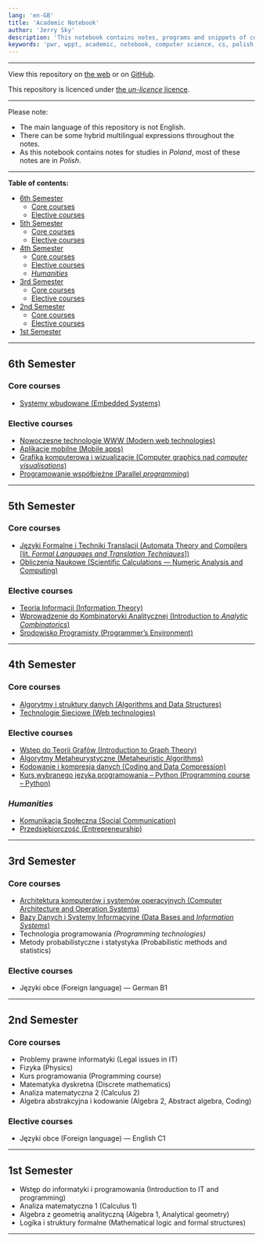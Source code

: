 ```yaml
---
lang: 'en-GB'
title: 'Academic Notebook'
author: 'Jerry Sky'
description: 'This notebook contains notes, programs and snippets of code related to studies of Computer Science B.Eng. at Wrocław University of Science and Technology.'
keywords: 'pwr, wppt, academic, notebook, computer science, cs, polish, pwr, python, latex, markdown'
---
```


---

View this repository on [the web](https://academic.jerry-sky.me) or on [GitHub](https://github.com/jerry-sky/academic-notebook).

This repository is licenced under [the *un-licence* licence](licence.md).

---

Please note:

- The main language of this repository is not English.
- There can be some hybrid multilingual expressions throughout the notes.
- As this notebook contains notes for studies in *Poland*, most of these notes are in *Polish*.

---

**Table of contents:**

- [6th Semester](#6th-semester)
    - [Core courses](#core-courses)
    - [Elective courses](#elective-courses)
- [5th Semester](#5th-semester)
    - [Core courses](#core-courses-1)
    - [Elective courses](#elective-courses-1)
- [4th Semester](#4th-semester)
    - [Core courses](#core-courses-2)
    - [Elective courses](#elective-courses-2)
    - [*Humanities*](#humanities)
- [3rd Semester](#3rd-semester)
    - [Core courses](#core-courses-3)
    - [Elective courses](#elective-courses-3)
- [2nd Semester](#2nd-semester)
    - [Core courses](#core-courses-4)
    - [Elective courses](#elective-courses-4)
- [1st Semester](#1st-semester)

---

## 6th Semester

### Core courses

- [Systemy wbudowane \(Embedded Systems\)](6th-semester/sw/readme.md)

### Elective courses

- [Nowoczesne technologie WWW \(Modern web technologies\)](electives/w3/readme.md)
- [Aplikacje mobilne \(Mobile apps\)](electives/apm/readme.md)
- [Grafika komputerowa i wizualizacje \(Computer graphics nad *computer visualisations*\)](electives/gkw/readme.md)
- [Programowanie współbieżne \(Parallel *programming*\)](electives/pw/readme.md)

---

## 5th Semester

### Core courses

- [Języki Formalne i Techniki Translacji (Automata Theory and Compilers \[lit. *Formal Languages and Translation Techniques*\])](5th-semester/jftt/readme.md)
- [Obliczenia Naukowe (Scientific Calculations — Numeric Analysis and Computing)](5th-semester/on/readme.md)

### Elective courses

- [Teoria Informacji (Information Theory)](electives/ti/readme.md)
- [Wprowadzenie do Kombinatoryki Analitycznej (Introduction to *Analytic Combinatorics*)](electives/wdka/readme.md)
- [Środowisko Programisty (Programmer’s Environment)](electives/sp/readme.md)

---

## 4th Semester

### Core courses

- [Algorytmy i struktury danych (Algorithms and Data Structures)](4th-semester/aisd/readme.md)
- [Technologie Sieciowe (Web technologies)](4th-semester/ts/readme.md)

### Elective courses

- [Wstęp do Teorii Grafów (Introduction to Graph Theory)](electives/wtg/readme.md)
- [Algorytmy Metaheurystyczne (Metaheuristic Algorithms)](electives/amh/readme.md)
- [Kodowanie i kompresja danych (Coding and Data Compression)](electives/kkd/readme.md)
- [Kurs wybranego języka programowania – Python (Programming course – Python)](electives/py/readme.md)

### *Humanities*

- [Komunikacja Społeczna (Social Communication)](humanities/ks/readme.md)
- [Przedsiębiorczość (Entrepreneurship)](humanities/pb/readme.md)

---

## 3rd Semester

### Core courses

- [Architektura komputerów i systemów operacyjnych (Computer Architecture and Operation Systems)](3rd-semester/akiso/readme.md)
- [Bazy Danych i Systemy Informacyjne (Data Bases and *Information Systems*)](3rd-semester/bdsi/readme.md)
- Technologia programowania *\(Programming technologies\)*
- Metody probabilistyczne i statystyka \(Probabilistic methods and statistics\)

### Elective courses

- Języki obce \(Foreign language\) — German B1

---

## 2nd Semester

### Core courses

- Problemy prawne informatyki \(Legal issues in IT\)
- Fizyka \(Physics\)
- Kurs programowania \(Programming course\)
- Matematyka dyskretna \(Discrete mathematics\)
- Analiza matematyczna 2 \(Calculus 2\)
- Algebra abstrakcyjna i kodowanie \(Algebra 2, Abstract algebra, Coding\)

### Elective courses

- Języki obce \(Foreign language\) — English C1

---

## 1st Semester

- Wstęp do informatyki i programowania \(Introduction to IT and programming\)
- Analiza matematyczna 1 \(Calculus 1\)
- Algebra z geometrią analityczną \(Algebra 1, Analytical geometry\)
- Logika i struktury formalne \(Mathematical logic and formal structures\)

---
